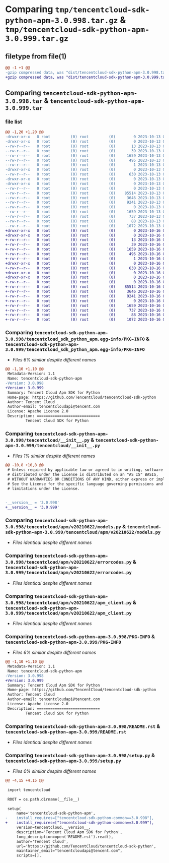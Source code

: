 # Comparing `tmp/tencentcloud-sdk-python-apm-3.0.998.tar.gz` & `tmp/tencentcloud-sdk-python-apm-3.0.999.tar.gz`

## filetype from file(1)

```diff
@@ -1 +1 @@
-gzip compressed data, was "dist/tencentcloud-sdk-python-apm-3.0.998.tar", last modified: Fri Oct 13 00:20:34 2023, max compression
+gzip compressed data, was "dist/tencentcloud-sdk-python-apm-3.0.999.tar", last modified: Mon Oct 16 00:19:45 2023, max compression
```

## Comparing `tencentcloud-sdk-python-apm-3.0.998.tar` & `tencentcloud-sdk-python-apm-3.0.999.tar`

### file list

```diff
@@ -1,20 +1,20 @@
-drwxr-xr-x   0 root         (0) root         (0)        0 2023-10-13 00:20:34.000000 tencentcloud-sdk-python-apm-3.0.998/
-drwxr-xr-x   0 root         (0) root         (0)        0 2023-10-13 00:20:34.000000 tencentcloud-sdk-python-apm-3.0.998/tencentcloud_sdk_python_apm.egg-info/
--rw-r--r--   0 root         (0) root         (0)       13 2023-10-13 00:20:34.000000 tencentcloud-sdk-python-apm-3.0.998/tencentcloud_sdk_python_apm.egg-info/top_level.txt
--rw-r--r--   0 root         (0) root         (0)       39 2023-10-13 00:20:34.000000 tencentcloud-sdk-python-apm-3.0.998/tencentcloud_sdk_python_apm.egg-info/requires.txt
--rw-r--r--   0 root         (0) root         (0)     1659 2023-10-13 00:20:34.000000 tencentcloud-sdk-python-apm-3.0.998/tencentcloud_sdk_python_apm.egg-info/PKG-INFO
--rw-r--r--   0 root         (0) root         (0)      495 2023-10-13 00:20:34.000000 tencentcloud-sdk-python-apm-3.0.998/tencentcloud_sdk_python_apm.egg-info/SOURCES.txt
--rw-r--r--   0 root         (0) root         (0)        1 2023-10-13 00:20:34.000000 tencentcloud-sdk-python-apm-3.0.998/tencentcloud_sdk_python_apm.egg-info/dependency_links.txt
-drwxr-xr-x   0 root         (0) root         (0)        0 2023-10-13 00:20:34.000000 tencentcloud-sdk-python-apm-3.0.998/tencentcloud/
--rw-r--r--   0 root         (0) root         (0)      630 2023-10-13 00:20:34.000000 tencentcloud-sdk-python-apm-3.0.998/tencentcloud/__init__.py
-drwxr-xr-x   0 root         (0) root         (0)        0 2023-10-13 00:20:34.000000 tencentcloud-sdk-python-apm-3.0.998/tencentcloud/apm/
-drwxr-xr-x   0 root         (0) root         (0)        0 2023-10-13 00:20:34.000000 tencentcloud-sdk-python-apm-3.0.998/tencentcloud/apm/v20210622/
--rw-r--r--   0 root         (0) root         (0)        0 2023-10-13 00:20:34.000000 tencentcloud-sdk-python-apm-3.0.998/tencentcloud/apm/v20210622/__init__.py
--rw-r--r--   0 root         (0) root         (0)    85514 2023-10-13 00:20:34.000000 tencentcloud-sdk-python-apm-3.0.998/tencentcloud/apm/v20210622/models.py
--rw-r--r--   0 root         (0) root         (0)     3646 2023-10-13 00:20:34.000000 tencentcloud-sdk-python-apm-3.0.998/tencentcloud/apm/v20210622/errorcodes.py
--rw-r--r--   0 root         (0) root         (0)     9241 2023-10-13 00:20:34.000000 tencentcloud-sdk-python-apm-3.0.998/tencentcloud/apm/v20210622/apm_client.py
--rw-r--r--   0 root         (0) root         (0)        0 2023-10-13 00:20:34.000000 tencentcloud-sdk-python-apm-3.0.998/tencentcloud/apm/__init__.py
--rw-r--r--   0 root         (0) root         (0)     1659 2023-10-13 00:20:34.000000 tencentcloud-sdk-python-apm-3.0.998/PKG-INFO
--rw-r--r--   0 root         (0) root         (0)      737 2023-10-13 00:20:34.000000 tencentcloud-sdk-python-apm-3.0.998/README.rst
--rw-r--r--   0 root         (0) root         (0)       88 2023-10-13 00:20:34.000000 tencentcloud-sdk-python-apm-3.0.998/setup.cfg
--rw-r--r--   0 root         (0) root         (0)     1072 2023-10-13 00:20:34.000000 tencentcloud-sdk-python-apm-3.0.998/setup.py
+drwxr-xr-x   0 root         (0) root         (0)        0 2023-10-16 00:19:45.000000 tencentcloud-sdk-python-apm-3.0.999/
+drwxr-xr-x   0 root         (0) root         (0)        0 2023-10-16 00:19:45.000000 tencentcloud-sdk-python-apm-3.0.999/tencentcloud_sdk_python_apm.egg-info/
+-rw-r--r--   0 root         (0) root         (0)       13 2023-10-16 00:19:45.000000 tencentcloud-sdk-python-apm-3.0.999/tencentcloud_sdk_python_apm.egg-info/top_level.txt
+-rw-r--r--   0 root         (0) root         (0)       39 2023-10-16 00:19:45.000000 tencentcloud-sdk-python-apm-3.0.999/tencentcloud_sdk_python_apm.egg-info/requires.txt
+-rw-r--r--   0 root         (0) root         (0)     1659 2023-10-16 00:19:45.000000 tencentcloud-sdk-python-apm-3.0.999/tencentcloud_sdk_python_apm.egg-info/PKG-INFO
+-rw-r--r--   0 root         (0) root         (0)      495 2023-10-16 00:19:45.000000 tencentcloud-sdk-python-apm-3.0.999/tencentcloud_sdk_python_apm.egg-info/SOURCES.txt
+-rw-r--r--   0 root         (0) root         (0)        1 2023-10-16 00:19:45.000000 tencentcloud-sdk-python-apm-3.0.999/tencentcloud_sdk_python_apm.egg-info/dependency_links.txt
+drwxr-xr-x   0 root         (0) root         (0)        0 2023-10-16 00:19:45.000000 tencentcloud-sdk-python-apm-3.0.999/tencentcloud/
+-rw-r--r--   0 root         (0) root         (0)      630 2023-10-16 00:19:45.000000 tencentcloud-sdk-python-apm-3.0.999/tencentcloud/__init__.py
+drwxr-xr-x   0 root         (0) root         (0)        0 2023-10-16 00:19:45.000000 tencentcloud-sdk-python-apm-3.0.999/tencentcloud/apm/
+drwxr-xr-x   0 root         (0) root         (0)        0 2023-10-16 00:19:45.000000 tencentcloud-sdk-python-apm-3.0.999/tencentcloud/apm/v20210622/
+-rw-r--r--   0 root         (0) root         (0)        0 2023-10-16 00:19:45.000000 tencentcloud-sdk-python-apm-3.0.999/tencentcloud/apm/v20210622/__init__.py
+-rw-r--r--   0 root         (0) root         (0)    85514 2023-10-16 00:19:45.000000 tencentcloud-sdk-python-apm-3.0.999/tencentcloud/apm/v20210622/models.py
+-rw-r--r--   0 root         (0) root         (0)     3646 2023-10-16 00:19:45.000000 tencentcloud-sdk-python-apm-3.0.999/tencentcloud/apm/v20210622/errorcodes.py
+-rw-r--r--   0 root         (0) root         (0)     9241 2023-10-16 00:19:45.000000 tencentcloud-sdk-python-apm-3.0.999/tencentcloud/apm/v20210622/apm_client.py
+-rw-r--r--   0 root         (0) root         (0)        0 2023-10-16 00:19:45.000000 tencentcloud-sdk-python-apm-3.0.999/tencentcloud/apm/__init__.py
+-rw-r--r--   0 root         (0) root         (0)     1659 2023-10-16 00:19:45.000000 tencentcloud-sdk-python-apm-3.0.999/PKG-INFO
+-rw-r--r--   0 root         (0) root         (0)      737 2023-10-16 00:19:45.000000 tencentcloud-sdk-python-apm-3.0.999/README.rst
+-rw-r--r--   0 root         (0) root         (0)       88 2023-10-16 00:19:45.000000 tencentcloud-sdk-python-apm-3.0.999/setup.cfg
+-rw-r--r--   0 root         (0) root         (0)     1072 2023-10-16 00:19:45.000000 tencentcloud-sdk-python-apm-3.0.999/setup.py
```

### Comparing `tencentcloud-sdk-python-apm-3.0.998/tencentcloud_sdk_python_apm.egg-info/PKG-INFO` & `tencentcloud-sdk-python-apm-3.0.999/tencentcloud_sdk_python_apm.egg-info/PKG-INFO`

 * *Files 6% similar despite different names*

```diff
@@ -1,10 +1,10 @@
 Metadata-Version: 1.1
 Name: tencentcloud-sdk-python-apm
-Version: 3.0.998
+Version: 3.0.999
 Summary: Tencent Cloud Apm SDK for Python
 Home-page: https://github.com/TencentCloud/tencentcloud-sdk-python
 Author: Tencent Cloud
 Author-email: tencentcloudapi@tencent.com
 License: Apache License 2.0
 Description: ============================
         Tencent Cloud SDK for Python
```

### Comparing `tencentcloud-sdk-python-apm-3.0.998/tencentcloud/__init__.py` & `tencentcloud-sdk-python-apm-3.0.999/tencentcloud/__init__.py`

 * *Files 1% similar despite different names*

```diff
@@ -10,8 +10,8 @@
 # Unless required by applicable law or agreed to in writing, software
 # distributed under the License is distributed on an "AS IS" BASIS,
 # WITHOUT WARRANTIES OR CONDITIONS OF ANY KIND, either express or implied.
 # See the License for the specific language governing permissions and
 # limitations under the License.
 
 
-__version__ = '3.0.998'
+__version__ = '3.0.999'
```

### Comparing `tencentcloud-sdk-python-apm-3.0.998/tencentcloud/apm/v20210622/models.py` & `tencentcloud-sdk-python-apm-3.0.999/tencentcloud/apm/v20210622/models.py`

 * *Files identical despite different names*

### Comparing `tencentcloud-sdk-python-apm-3.0.998/tencentcloud/apm/v20210622/errorcodes.py` & `tencentcloud-sdk-python-apm-3.0.999/tencentcloud/apm/v20210622/errorcodes.py`

 * *Files identical despite different names*

### Comparing `tencentcloud-sdk-python-apm-3.0.998/tencentcloud/apm/v20210622/apm_client.py` & `tencentcloud-sdk-python-apm-3.0.999/tencentcloud/apm/v20210622/apm_client.py`

 * *Files identical despite different names*

### Comparing `tencentcloud-sdk-python-apm-3.0.998/PKG-INFO` & `tencentcloud-sdk-python-apm-3.0.999/PKG-INFO`

 * *Files 6% similar despite different names*

```diff
@@ -1,10 +1,10 @@
 Metadata-Version: 1.1
 Name: tencentcloud-sdk-python-apm
-Version: 3.0.998
+Version: 3.0.999
 Summary: Tencent Cloud Apm SDK for Python
 Home-page: https://github.com/TencentCloud/tencentcloud-sdk-python
 Author: Tencent Cloud
 Author-email: tencentcloudapi@tencent.com
 License: Apache License 2.0
 Description: ============================
         Tencent Cloud SDK for Python
```

### Comparing `tencentcloud-sdk-python-apm-3.0.998/README.rst` & `tencentcloud-sdk-python-apm-3.0.999/README.rst`

 * *Files identical despite different names*

### Comparing `tencentcloud-sdk-python-apm-3.0.998/setup.py` & `tencentcloud-sdk-python-apm-3.0.999/setup.py`

 * *Files 0% similar despite different names*

```diff
@@ -4,15 +4,15 @@
 
 import tencentcloud
 
 ROOT = os.path.dirname(__file__)
 
 setup(
     name='tencentcloud-sdk-python-apm',
-    install_requires=["tencentcloud-sdk-python-common==3.0.998"],
+    install_requires=["tencentcloud-sdk-python-common==3.0.999"],
     version=tencentcloud.__version__,
     description='Tencent Cloud Apm SDK for Python',
     long_description=open('README.rst').read(),
     author='Tencent Cloud',
     url='https://github.com/TencentCloud/tencentcloud-sdk-python',
     maintainer_email="tencentcloudapi@tencent.com",
     scripts=[],
```


